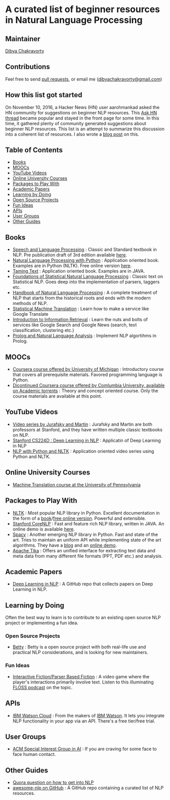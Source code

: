 # A curated list of beginner resources in Natural Language Processing

## Maintainer 
[Dibya Chakravorty](https://github.com/gutfeeling)

## Contributions

Feel free to send [pull requests](https://github.com/gutfeeling/beginner_nlp/pulls), or email me (dibyachakravorty@gmail.com)

## How this list got started

On November 10, 2016, a Hacker News (HN) user aarohmankad asked the HN community for suggestions on beginner NLP resources. This [Ask HN thread](https://news.ycombinator.com/item?id=12916498) became popular and stayed in the front page for some time. In this time, it gathered plenty of community generated suggestions about beginner NLP resources. This list is an attempt to summarize this discussion into a coherent list of resources. I also wrote a [blog post](https://medium.com/ask-hn-summaries/how-to-get-into-natural-language-processing-2011bf9f4cfe#.szm4ljj93) on this.

## Table of Contents
 - [Books](#books)
 - [MOOCs](#moocs)
 - [YouTube Videos](#youtube-videos)
 - [Online University Courses](#online-university-courses)
 - [Packages to Play With](#packages-to-play-with)
 - [Academic Papers](#academic-papers)
 - [Learning by Doing](#learning-by-doing)
  - [Open Source Projects](#open-source-projects)
  - [Fun Ideas](#fun-ideas)
 - [APIs](#apis)
 - [User Groups](#user-groups)
 - [Other Guides](#other-guides)
 
## Books

* [Speech and Language Processing](http://amzn.to/2jr4nSQ) : Classic and Standard textbook in NLP. Pre publication draft of 3rd edition available [here](https://web.stanford.edu/~jurafsky/slp3/).
* [Natural Language Processing with Python](http://amzn.to/2icxF6G) : Application oriented book. Examples are in Python (NLTK). Free online version [here](http://nltk.org/book).
* [Taming Text](http://amzn.to/2jr2shd) : Application oriented book. Examples are in JAVA.
* [Foundations of Statistical Natural Language Processing](http://amzn.to/2jqSSuG) : Classic text on Statistical NLP. Goes deep into the implementation of parsers, taggers etc.
* [Handbook of Natural Language Processing](http://amzn.to/2j1wOda) : A complete treatment of NLP that starts from the historical roots and ends with the modern methods of NLP.
* [Statistical Machine Translation](http://amzn.to/2jzFLvh) : Learn how to make a service like Google Translate
* [Introduction to Information Retrieval](http://amzn.to/2i9MCLO) : Learn the nuts and bolts of services like Google Search and Google News (search, text classification, clustering etc.)
* [Prolog and Natural Language Analysis](http://amzn.to/2j4rvdh) : Implement NLP algortihms in Prolog.

## MOOCs

* [Coursera course offered by University of Michigan](https://www.coursera.org/learn/natural-language-processing) : Introductory course that covers all prerequisite materials. Favored programming language is Python.
* [Dicontinued Coursera course offered by Comlumbia University, available on Academic torrents](http://academictorrents.com/details/f99e7184fca947ee8f77901679e171fcadbf82e7) : Theory and concept oriented course. Only the course materials are available at this point.

## YouTube Videos

* [Video series by Jurafsky and Martin](https://www.youtube.com/watch?v=nfoudtpBV68&list=PL6397E4B26D00A269) : Jurafsky and Martin are both professors at Stanford, and they have written multiple classic textbooks on NLP. 
* [Stanford CS224D : Deep Learning in NLP](https://www.youtube.com/playlist?list=PLIiVRB6G_w0i-uOoS6cDh_5nkUyxy_hxe) : Applicatin of Deep Learning in NLP
* [NLP with Python and NLTK](https://www.youtube.com/playlist?list=PLQVvvaa0QuDf2JswnfiGkliBInZnIC4HL) : Application oriented video series using Python and NLTK.

## Online University Courses

* [Machine Translation course at the University of Pennsylvania](http://mt-class.org/penn/)

## Packages to Play With

* [NLTK](http://www.nltk.org/) : Most popular NLP library in Python. Excellent documentation in the form of a [book](http://amzn.to/2fdaYie)/[free online version](http://nltk.org/book). Powerful and extensible.
* [Stanford CoreNLP](http://stanfordnlp.github.io/CoreNLP/) : Fast and feature rich NLP library, written in JAVA. An online demo is available [here](http://corenlp.run).
* [Spacy](https://spacy.io/) : Another emerging NLP library in Python. Fast and state of the art. Tries to maintain an uniform API while implementing state of the art algorithms. They have a [blog](http://explosion.ai) and an [online demo](https://demos.explosion.ai/displacy/).
* [Apache Tika](https://tika.apache.org/) : Offers an unified interface for extracting text data and meta data from many different file formats (PPT, PDF etc.) and analysis.

## Academic Papers

* [Deep Learning in NLP](https://github.com/andrewt3000/dl4nlp) : A GitHub repo that collects papers on Deep Learning in NLP.

## Learning by Doing

Often the best way to learn is to contribute to an existing open source NLP project or implementing a fun idea. 

### Open Source Projects

* [Betty](https://github.com/pickhardt/betty) : Betty is a open source project with both real-life use and practical NLP considerations, and is looking for new maintainers.

### Fun Ideas

* [Interactive Fiction/Parser Based Fiction](http://iftechfoundation.org/frequently-asked-questions/) : A video game where the player's interactions primarily involve text. Listen to this illuminating [FLOSS podcast](https://www.youtube.com/watch?v=tSr4okYxwjk) on the topic.

## APIs

* [IBM Watson Cloud](https://www.ibm.com/watson/developercloud/) : From the makers of [IBM Watson](https://en.wikipedia.org/wiki/Watson_(computer)). It lets you integrate NLP functionality in your app via an API. There's a free tier/free trial.

## User Groups

* [ACM Special Interest Group in AI](https://sigai.acm.org/index.html) : If you are craving for some face to face human contact.

## Other Guides

* [Quora question on how to get into NLP](https://www.quora.com/How-do-I-learn-Natural-Language-Processing)
* [awesome-nlp on GitHub](https://github.com/keonkim/awesome-nlp) : A GitHub repo containing a curated list of NLP resources.





 
